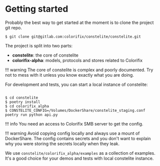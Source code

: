 # Getting started

Probably the best way to get started at the moment is to clone the project git repo.

```console
$ git clone git@gitlab.com:colorifix/constelite/constelite.git
```

The project is split into two parts:

* **constelite**: the core of constelite
* **colorifix-alpha**: models, protocols and stores related to Colorifix

!!! warning
    The core of constelite is complex and poorly documented. Try not to mess with it unless you know exactly what you are doing.

For development and tests, you can start a local instance of constelite:

```console

$ cd constelite
$ poetry install
$ cd colorifix_alpha
$ CONSTELITE_CONFIG=/Volumes/DockerShare/constelite_staging.conf poetry run python api.py
```

!!! info
    You need an access to Colorifix SMB server to get the config.

!!! warning
    Avoid copying config locally and always use a mount of DockerShare. The config contains secrets and you don't want to explain why you were storing the secrets locally when they leak.

We use `constelite/colorifix_alpha/examples` as a collection of examples. It's a good choice for your demos and tests with local constelite instance.